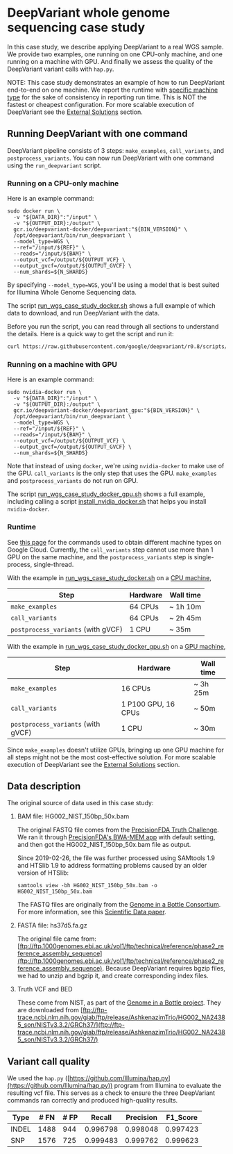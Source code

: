 # DeepVariant whole genome sequencing case study

In this case study, we describe applying DeepVariant to a real WGS sample. We
provide two examples, one running on one CPU-only machine, and one running on a
machine with GPU. And finally we assess the quality of the DeepVariant variant
calls with `hap.py`.

NOTE: This case study demonstrates an example of how to run DeepVariant
end-to-end on one machine. We report the runtime with
[specific machine type](deepvariant-details.md#commands-for-requesting-machines-used-in-case-studies)
for the sake of consistency in reporting run time. This is NOT the fastest or
cheapest configuration. For more scalable execution of DeepVariant see the
[External Solutions] section.

## Running DeepVariant with one command

DeepVariant pipeline consists of 3 steps: `make_examples`, `call_variants`, and
`postprocess_variants`. You can now run DeepVariant with one command using the
`run_deepvariant` script.

### Running on a CPU-only machine

Here is an example command:

```
sudo docker run \
  -v "${DATA_DIR}":"/input" \
  -v "${OUTPUT_DIR}:/output" \
  gcr.io/deepvariant-docker/deepvariant:"${BIN_VERSION}" \
  /opt/deepvariant/bin/run_deepvariant \
  --model_type=WGS \
  --ref="/input/${REF}" \
  --reads="/input/${BAM}" \
  --output_vcf=/output/${OUTPUT_VCF} \
  --output_gvcf=/output/${OUTPUT_GVCF} \
  --num_shards=${N_SHARDS}
```

By specifying `--model_type=WGS`, you'll be using a model that is best suited
for Illumina Whole Genome Sequencing data.

The script [run_wgs_case_study_docker.sh] shows a full example of which data to
download, and run DeepVariant with the data.

Before you run the script, you can read through all sections to understand the
details. Here is a quick way to get the script and run it:

```bash
curl https://raw.githubusercontent.com/google/deepvariant/r0.8/scripts/run_wgs_case_study_docker.sh | bash
```

### Running on a machine with GPU

Here is an example command:

```
sudo nvidia-docker run \
  -v "${DATA_DIR}":"/input" \
  -v "${OUTPUT_DIR}:/output" \
  gcr.io/deepvariant-docker/deepvariant_gpu:"${BIN_VERSION}" \
  /opt/deepvariant/bin/run_deepvariant \
  --model_type=WGS \
  --ref="/input/${REF}" \
  --reads="/input/${BAM}" \
  --output_vcf=/output/${OUTPUT_VCF} \
  --output_gvcf=/output/${OUTPUT_GVCF} \
  --num_shards=${N_SHARDS}
```

Note that instead of using `docker`, we're using `nvidia-docker` to make use of
the GPU. `call_variants` is the only step that uses the GPU.
`make_examples` and `postprocess_variants` do not run on GPU.


The script [run_wgs_case_study_docker_gpu.sh] shows a full example, including
calling a script [install_nvidia_docker.sh] that helps you install
`nvidia-docker`.

### Runtime

See
[this page](deepvariant-details.md#commands-for-requesting-machines-used-in-case-studies)
for the commands used to obtain different machine types on Google Cloud.
Currently, the `call_variants` step cannot use more than 1 GPU on the same
machine, and the `postprocess_variants` step is single-process, single-thread.

With the example in [run_wgs_case_study_docker.sh] on a [CPU machine],

Step                               | Hardware | Wall time
---------------------------------- | -------- | ---------
`make_examples`                    | 64 CPUs  | ~ 1h 10m
`call_variants`                    | 64 CPUs  | ~ 2h 45m
`postprocess_variants` (with gVCF) | 1 CPU    | ~ 35m

With the example in [run_wgs_case_study_docker_gpu.sh] on a [GPU machine],

Step                               | Hardware            | Wall time
---------------------------------- | ------------------- | ---------
`make_examples`                    | 16 CPUs             | ~ 3h 25m
`call_variants`                    | 1 P100 GPU, 16 CPUs | ~    50m
`postprocess_variants` (with gVCF) | 1 CPU               | ~    30m

Since `make_examples` doesn't utilize GPUs, bringing up one GPU machine for all
steps might not be the most cost-effective solution. For more scalable execution
of DeepVariant see the [External Solutions] section.

## Data description

The original source of data used in this case study:

1.  BAM file: HG002_NIST_150bp_50x.bam

    The original FASTQ file comes from the
    [PrecisionFDA Truth Challenge](https://precision.fda.gov/challenges/truth/).
    We ran it through
    [PrecisionFDA's BWA-MEM app](https://precision.fda.gov/apps/app-BpF9YGQ0bxjbjk6Fx1F0KJF0)
    with default setting, and then got the HG002_NIST_150bp_50x.bam file as
    output.

    Since 2019-02-26, the file was further processed using SAMtools 1.9 and
    HTSlib 1.9 to address formatting problems caused by an older version of
    HTSlib:

    ```
    samtools view -bh HG002_NIST_150bp_50x.bam -o HG002_NIST_150bp_50x.bam
    ```

    The FASTQ files are originally from the
    [Genome in a Bottle Consortium](http://jimb.stanford.edu/giab-resources/).
    For more information, see this
    [Scientific Data paper](https://www.nature.com/articles/sdata201625).

1.  FASTA file: hs37d5.fa.gz

    The original file came from:
    [ftp://ftp.1000genomes.ebi.ac.uk/vol1/ftp/technical/reference/phase2_reference_assembly_sequence](ftp://ftp.1000genomes.ebi.ac.uk/vol1/ftp/technical/reference/phase2_reference_assembly_sequence).
    Because DeepVariant requires bgzip files, we had to unzip and bgzip it, and
    create corresponding index files.

1.  Truth VCF and BED

    These come from NIST, as part of the
    [Genome in a Bottle project](http://jimb.stanford.edu/giab/). They are
    downloaded from
    [ftp://ftp-trace.ncbi.nlm.nih.gov/giab/ftp/release/AshkenazimTrio/HG002_NA24385_son/NISTv3.3.2/GRCh37/](ftp://ftp-trace.ncbi.nlm.nih.gov/giab/ftp/release/AshkenazimTrio/HG002_NA24385_son/NISTv3.3.2/GRCh37/)

## Variant call quality

We used the `hap.py`
([https://github.com/Illumina/hap.py](https://github.com/Illumina/hap.py))
program from Illumina to evaluate the resulting vcf file. This serves as a check
to ensure the three DeepVariant commands ran correctly and produced high-quality
results.

Type  | # FN | # FP | Recall   | Precision | F1\_Score
----- | ---- | ---- | -------- | --------- | ---------
INDEL | 1488 | 944  | 0.996798 | 0.998048  | 0.997423
SNP   | 1576 | 725  | 0.999483 | 0.999762  | 0.999623

[install_nvidia_docker.sh]: https://github.com/google/deepvariant/blob/r0.8/scripts/install_nvidia_docker.sh
[run_wgs_case_study_docker.sh]: https://github.com/google/deepvariant/blob/r0.8/scripts/run_wgs_case_study_docker.sh
[run_wgs_case_study_docker_gpu.sh]: https://github.com/google/deepvariant/blob/r0.8/scripts/run_wgs_case_study_docker_gpu.sh
[External Solutions]: https://github.com/google/deepvariant#external-solutions
[CPU machine]: deepvariant-details.md#command-for-a-cpu-only-machine-on-google-cloud-platform
[GPU machine]: deepvariant-details.md#command-for-a-gpu-machine-on-google-cloud-platform
